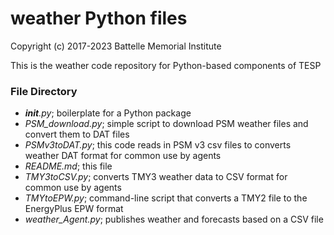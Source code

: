# weather Python files

Copyright (c) 2017-2023 Battelle Memorial Institute

This is the weather code repository for Python-based components of TESP

### File Directory

- *__init__.py*; boilerplate for a Python package
- *PSM_download.py*; simple script to download PSM weather files and convert them to DAT files
- *PSMv3toDAT.py*; this code reads in PSM v3 csv files to converts weather DAT format for common use by agents
- *README.md*; this file
- *TMY3toCSV.py*; converts TMY3 weather data to CSV format for common use by agents
- *TMYtoEPW.py*; command-line script that converts a TMY2 file to the EnergyPlus EPW format
- *weather_Agent.py*; publishes weather and forecasts based on a CSV file
